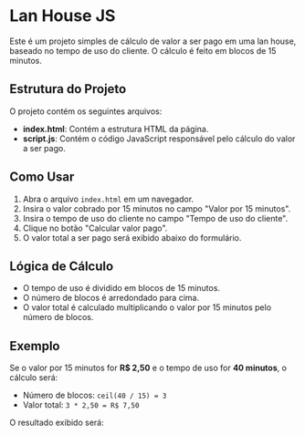 # Lan House JS

Este é um projeto simples de cálculo de valor a ser pago em uma lan house, baseado no tempo de uso do cliente. O cálculo é feito em blocos de 15 minutos.

## Estrutura do Projeto

O projeto contém os seguintes arquivos:

- **index.html**: Contém a estrutura HTML da página.
- **script.js**: Contém o código JavaScript responsável pelo cálculo do valor a ser pago.

## Como Usar

1. Abra o arquivo `index.html` em um navegador.
2. Insira o valor cobrado por 15 minutos no campo "Valor por 15 minutos".
3. Insira o tempo de uso do cliente no campo "Tempo de uso do cliente".
4. Clique no botão "Calcular valor pago".
5. O valor total a ser pago será exibido abaixo do formulário.

## Lógica de Cálculo

- O tempo de uso é dividido em blocos de 15 minutos.
- O número de blocos é arredondado para cima.
- O valor total é calculado multiplicando o valor por 15 minutos pelo número de blocos.

## Exemplo

Se o valor por 15 minutos for **R$ 2,50** e o tempo de uso for **40 minutos**, o cálculo será:

- Número de blocos: `ceil(40 / 15) = 3`
- Valor total: `3 * 2,50 = R$ 7,50`

O resultado exibido será:
